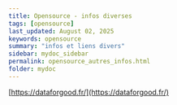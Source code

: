 ```yaml
---
title: Opensource - infos diverses
tags: [opensource]
last_updated: August 02, 2025
keywords: opensource
summary: "infos et liens divers"
sidebar: mydoc_sidebar
permalink: opensource_autres_infos.html
folder: mydoc
---
```


[https://dataforgood.fr/](https://dataforgood.fr/)

